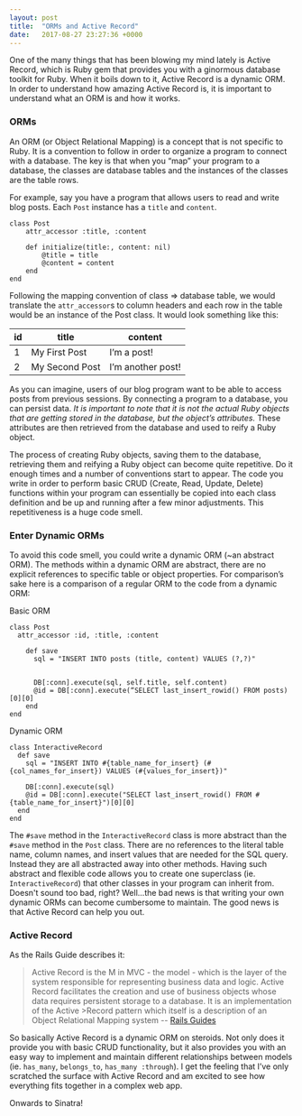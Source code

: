```yaml
---
layout: post
title:  "ORMs and Active Record"
date:   2017-08-27 23:27:36 +0000
---
```



One of the many things that has been blowing my mind lately is Active Record, which is Ruby gem that provides you with a ginormous database toolkit for Ruby. When it boils down to it, Active Record is a dynamic ORM. In order to understand how amazing Active Record is, it is important to understand what an ORM is and how it works. 

### ORMs

An ORM (or Object Relational Mapping) is a concept that is not specific to Ruby. It is a convention to follow in order to organize a program to connect with a database. The key is that when you “map” your program to a database, the classes are database tables and the instances of the classes are the table rows. 

For example, say you have a program that allows users to read and write blog posts. Each `Post` instance has a `title` and `content`. 
```
class Post
	attr_accessor :title, :content
	
	def initialize(title:, content: nil)
		@title = title
		@content = content
	end
end
```
Following the mapping convention of class => database table, we would translate the `attr_accessor`s to column headers and each row in the table would be an instance of the Post class. It would look something like this:

| id | title | content |
| -- | ------------- | ---------------- |
| 1 | My First Post | I’m a post!|
| 2 | My Second Post | I’m another post! |

As you can imagine, users of our blog program want to be able to access posts from previous sessions. By connecting a program to a database, you can persist data. *It is important to note that it is not the actual Ruby objects that are getting stored in the database, but the object’s attributes.* These attributes are then retrieved from the database and used to reify a Ruby object.

The process of creating Ruby objects, saving them to the database, retrieving them and reifying a Ruby object can become quite repetitive. Do it enough times and a number of conventions start to appear. The code you write in order to perform basic CRUD (Create, Read, Update, Delete) functions within your program can essentially be copied into each class definition and be up and running after a few minor adjustments. This repetitiveness is a huge code smell. 

### Enter Dynamic ORMs

To avoid this code smell, you could write a dynamic ORM (~an abstract ORM). The methods within a dynamic ORM are abstract, there are no explicit references to specific table or object properties. For comparison’s sake here is a comparison of a regular ORM to the code from a dynamic ORM:

Basic ORM
```
class Post
  attr_accessor :id, :title, :content
	
	def save
	  sql = "INSERT INTO posts (title, content) VALUES (?,?)"


	  DB[:conn].execute(sql, self.title, self.content)
	  @id = DB[:conn].execute(“SELECT last_insert_rowid() FROM posts)[0][0]
	end 
end
```

Dynamic ORM
```
class InteractiveRecord
  def save
    sql = "INSERT INTO #{table_name_for_insert} (#{col_names_for_insert}) VALUES (#{values_for_insert})"
		
    DB[:conn].execute(sql)
    @id = DB[:conn].execute("SELECT last_insert_rowid() FROM #{table_name_for_insert}")[0][0]
  end
end
```
The `#save` method in the `InteractiveRecord` class  is more abstract than the `#save` method in the `Post` class. There are no references to the literal table name, column names, and insert values that are needed for the SQL query. Instead they are all abstracted away into other methods. Having such abstract and flexible code allows you to create one superclass (ie. `InteractiveRecord`) that other classes in your program can inherit from. Doesn't sound too bad, right? Well...the bad news is that writing your own dynamic ORMs can become cumbersome to maintain. The good news is that Active Record can help you out. 

### Active Record
As the Rails Guide describes it:

>Active Record is the M in MVC - the model - which is the layer of the system responsible for representing business data and logic. Active Record facilitates the creation and use of business objects whose data requires persistent storage to a database. It is an implementation of the Active >Record pattern which itself is a description of an Object Relational Mapping system -- [Rails Guides](http://guides.rubyonrails.org/active_record_basics.html)

So basically Active Record is a dynamic ORM on steroids. Not only does it provide you with basic CRUD functionality, but it also provides you with an easy way to implement and maintain different relationships between models (ie. `has_many`, `belongs_to`, `has_many :through`). I get the feeling that I’ve only scratched the surface with Active Record and am excited to see how everything fits together in a complex web app.  

Onwards to Sinatra! 
